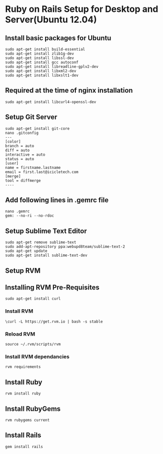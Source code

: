 # Ruby on Rails Setup for Desktop and Server(Ubuntu 12.04)

## Install basic packages for Ubuntu

```
sudo apt-get install build-essential
sudo apt-get install zlib1g-dev
sudo apt-get install libssl-dev
sudo apt-get install gcc autoconf
sudo apt-get install libreadline-gplv2-dev
sudo apt-get install libxml2-dev
sudo apt-get install libxslt1-dev
```
## Required at the time of nginx installation
```
sudo apt-get install libcurl4-openssl-dev
```

## Setup Git Server
```
sudo apt-get install git-core
nano .gitconfig
---
[color]
branch = auto
diff = auto
interactive = auto
status = auto
[user]
name = firstname.lastname
email = first.last@icicletech.com
[merge]
tool = diffmerge
----
```

## Add following lines in .gemrc file
```
nano .gemrc
gem: --no-ri --no-rdoc
```

## Setup Sublime Text Editor
```
sudo apt-get remove sublime-text
sudo add-apt-repository ppa:webupd8team/sublime-text-2
sudo apt-get update
sudo apt-get install sublime-text-dev
```

## Setup RVM

## Installing RVM Pre-Requisites
```
sudo apt-get install curl
```
### Install RVM
```
\curl -L https://get.rvm.io | bash -s stable
```
### Reload RVM
```
source ~/.rvm/scripts/rvm
```
### Install RVM dependancies
```
rvm requirements
```
## Install Ruby
```
rvm install ruby
```
## Install RubyGems
```
rvm rubygems current
```
## Install Rails
```
gem install rails
```